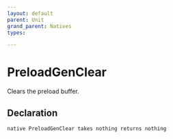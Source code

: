 ```yaml
---
layout: default
parent: Unit
grand_parent: Natives
types:

---
```


# PreloadGenClear
Clears the preload buffer.

## Declaration

```
native PreloadGenClear takes nothing returns nothing
```